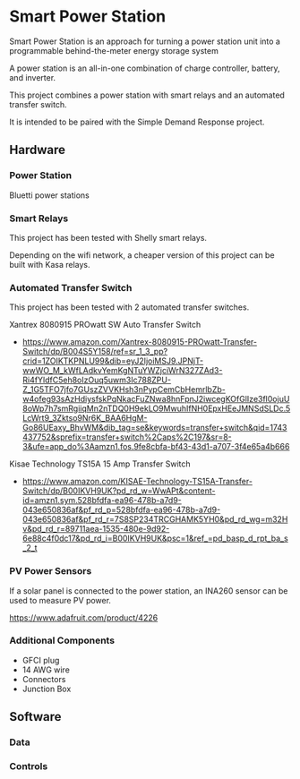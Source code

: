 # Smart Power Station
Smart Power Station is an approach for turning a power station unit into a programmable behind-the-meter energy storage system

A power station is an all-in-one combination of charge controller, battery, and inverter.

This project combines a power station with smart relays and an automated transfer switch.

It is intended to be paired with the Simple Demand Response project.

## Hardware

### Power Station

Bluetti power stations 

### Smart Relays

This project has been tested with Shelly smart relays.

Depending on the wifi network, a cheaper version of this project can be built with Kasa relays.

### Automated Transfer Switch

This project has been tested with 2 automated transfer switches.

Xantrex 8080915 PROwatt SW Auto Transfer Switch
* https://www.amazon.com/Xantrex-8080915-PROwatt-Transfer-Switch/dp/B004S5Y158/ref=sr_1_3_pp?crid=1ZOIKTKPNLU99&dib=eyJ2IjoiMSJ9.JPNjT-wwWO_M_kWfLAdkvYemKgNTuYWZjciWrN327ZAd3-Ri4fYldfC5eh8oIzOuq5uwm3Ic788ZPU-Z_1G5TFO7jfo7GUszZVVKHsh3nPypCemCbHemrlbZb-w4ofeg93sAzHdiysfskPqNkacFuZNwa8hnFpnJ2iwcegKOfGlIze3fl0ojuU8oWp7h7smRgiiqMn2nTDQ0H9ekLO9MwuhIfNH0EpxHEeJMNSdSLDc.5LcWrt9_3Zktso9Nr6K_BAA6HgM-Go86UEaxy_BhvWM&dib_tag=se&keywords=transfer+switch&qid=1743437752&sprefix=transfer+switch%2Caps%2C197&sr=8-3&ufe=app_do%3Aamzn1.fos.9fe8cbfa-bf43-43d1-a707-3f4e65a4b666

Kisae Technology TS15A 15 Amp Transfer Switch
* https://www.amazon.com/KISAE-Technology-TS15A-Transfer-Switch/dp/B00IKVH9UK?pd_rd_w=WwAPt&content-id=amzn1.sym.528bfdfa-ea96-478b-a7d9-043e650836af&pf_rd_p=528bfdfa-ea96-478b-a7d9-043e650836af&pf_rd_r=7S8SP234TRCGHAMK5YH0&pd_rd_wg=m32Hv&pd_rd_r=89711aea-1535-480e-9d92-6e88c4f0dc17&pd_rd_i=B00IKVH9UK&psc=1&ref_=pd_basp_d_rpt_ba_s_2_t

### PV Power Sensors

If a solar panel is connected to the power station, an INA260 sensor can be used to measure PV power.

https://www.adafruit.com/product/4226

### Additional Components

* GFCI plug
* 14 AWG wire
* Connectors
* Junction Box
  
## Software

### Data

### Controls
